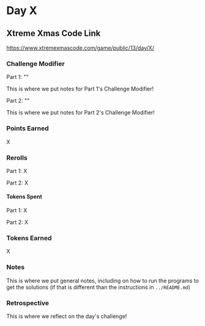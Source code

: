 # Day X

## Xtreme Xmas Code Link

https://www.xtremexmascode.com/game/public/13/day/X/

### Challenge Modifier

Part 1: ""

This is where we put notes for Part 1's Challenge Modifier!

Part 2: ""

This is where we put notes for Part 2's Challenge Modifier!

### Points Earned

X

### Rerolls

Part 1: X

Part 2: X

#### Tokens Spent

Part 1: X

Part 2: X

### Tokens Earned

X

### Notes

This is where we put general notes, including on how to run the programs to get the solutions (if that is different than the instructions in `../README.md`)

### Retrospective

This is where we reflect on the day's challenge!
